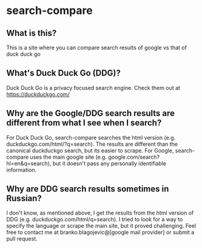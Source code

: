 # search-compare

## What is this?

This is a site where you can compare search results of google vs that of duck duck go

## What's Duck Duck Go (DDG)?

Duck Duck Go is a privacy focused search engine. Check them out at https://duckduckgo.com/

## Why are the Google/DDG search results are different from what I see when I search?

For Duck Duck Go, search-compare searches the html version (e.g. duckduckgo.com/html/?q=search). The results are different than the canonical duckduckgo search, but its easier to scrape. For Google, search-compare uses the main google site (e.g. google.com/search?hl=en&q=search), but it doesn't pass any personally identifiable information.

## Why are DDG search results sometimes in Russian?

I don't know, as mentioned above, I get the results from the html version of DDG (e.g. duckduckgo.com/html/q=search). I tried to look for a way to specify the language or scrape the main site, but it proved challenging. Feel free to contact me at branko.blagojevic@[google mail provider] or submit a pull request.
